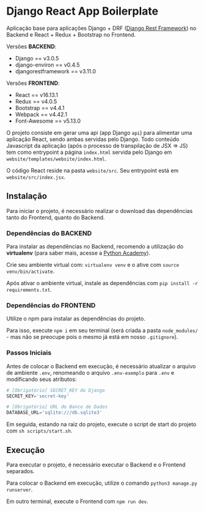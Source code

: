 # Django React App Boilerplate

Aplicação base para aplicações Django + DRF ([Django Rest Framework](https://www.django-rest-framework.org/)) 
no Backend e React + Redux + Bootstrap no Frontend.

Versões **BACKEND**:

- Django == v3.0.5  
- django-environ == v0.4.5  
- djangorestframework == v3.11.0

Versões **FRONTEND**:

- React == v16.13.1
- Redux == v4.0.5
- Bootstrap == v4.4.1
- Webpack == v4.42.1
- Font-Awesome == v5.13.0

O projeto consiste em gerar uma api (app Django `api`) para alimentar uma aplicação React, sendo ambas 
servidas pelo Django. Todo conteúdo Javascript da aplicação (após o processo de transpilação de JSX => JS) 
tem como entrypoint a página `index.html` servida pelo Django em `website/templates/website/index.html`. 

O código React reside na pasta `website/src`. Seu entrypoint está em `website/src/index.jsx`.

## Instalação 

Para iniciar o projeto, é necessário realizar o download das dependências tanto do Frontend, quanto do
Backend.

### Dependências do BACKEND

Para instalar as dependências no Backend, recomendo a utilização do **virtualenv** (para saber mais, 
acesse a [Python Academy](https://pythonacademy.com.br/blog/python-e-virtualenv-como-programar-em-ambientes-virtuais)).

Crie seu ambiente virtual com: `virtualenv venv` e o ative com `source venv/bin/activate`.

Após ativar o ambiente virtual, instale as dependências com `pip install -r requirements.txt`.

### Dependências do FRONTEND  

Utilize o npm para instalar as dependências do projeto.

Para isso, execute `npm i` em seu terminal (será criada a pasta `node_modules/` - mas não se preocupe 
pois o mesmo já está em nosso `.gitignore`).

### Passos Iniciais

Antes de colocar o Backend em execução, é necessário atualizar o arquivo de ambiente `.env`, renomeando 
o arquivo `.env-exemplo` para `.env` e modificando seus atributos:

```python
# [Obrigatório] SECRET_KEY do Django
SECRET_KEY='secret-key'

# [Obrigatório] URL do Banco de Dados
DATABASE_URL='sqlite:///db.sqlite3'
```

Em seguida, estando na raiz do projeto, execute o script de start do projeto com `sh scripts/start.sh`.

## Execução

Para executar o projeto, é necessário executar o Backend e o Frontend separados.

Para colocar o Backend em execução, utilize o comando `python3 manage.py runserver`.

Em outro terminal, execute o Frontend com `npm run dev`. 
 
 

